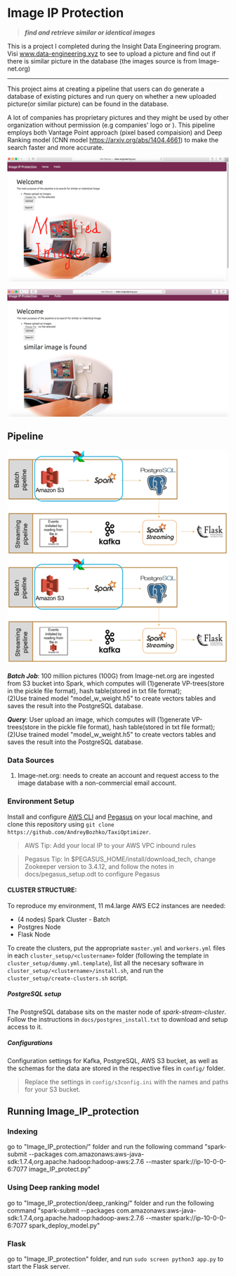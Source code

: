 # Image IP Protection
> ***find and retrieve similar or identical images***

This is a project I completed during the Insight Data Engineering program.
Visi www.data-engineering.xyz to see to upload a picture and find out if there is similar picture in the database (the images source is from Image-net.org)

***

This project aims at creating a pipeline that users can do generate a database of existing pictures and run query on whether a new uploaded picture(or similar picture) can be found in the database. 

A lot of companies has proprietary pictures and they might be used by other organization without permission (e.g companies' logo or ). This pipeline employs both Vantage Point approach (pixel based compaision) and Deep Ranking model (CNN model https://arxiv.org/abs/1404.4661) to make the search faster and more accurate.

![alt text](https://github.com/lixali/Image_IP_protection/blob/master/flask-app/static/Screen%20Shot%202020-02-17%20at%204.49.46%20PM.png "Image_IP_Protection Screenshot Upload Picture")

![alt text](https://github.com/lixali/Image_IP_protection/blob/master/flask-app/static/Screen%20Shot%202020-02-17%20at%204.59.47%20PM.png "Image_IP_Protection Screenshot Similar Picture Found")

Pipeline
-----------------

![alt text](https://github.com/AndreyBozhko/TaxiOptimizer/blob/master/docs/pipeline.jpg "Image_IP_Protection Pipeline Indexing")
![alt text](https://github.com/AndreyBozhko/TaxiOptimizer/blob/master/docs/pipeline.jpg "Image_IP_Protection Pipeline Query ")

***Batch Job***: 100 million pictures (100G) from Image-net.org are ingested from S3 bucket into Spark, which computes will 
(1)generate VP-trees(store in the pickle file format), hash table(stored in txt file format);  
(2)Use trained model "model_w_weight.h5" to create vectors tables and saves the result into the PostgreSQL database.

***Query***: User upload an image, which computes will 
(1)generate VP-trees(store in the pickle file format), hash table(stored in txt file format);  
(2)Use trained model "model_w_weight.h5" to create vectors tables and saves the result into the PostgreSQL database.

### Data Sources
  1. Image-net.org: needs to create an account and request access to the image database with a non-commercial email account.


### Environment Setup

Install and configure [AWS CLI](https://aws.amazon.com/cli/) and [Pegasus](https://github.com/InsightDataScience/pegasus) on your local machine, and clone this repository using
`git clone https://github.com/AndreyBozhko/TaxiOptimizer`.

> AWS Tip: Add your local IP to your AWS VPC inbound rules

> Pegasus Tip: In $PEGASUS_HOME/install/download_tech, change Zookeeper version to 3.4.12, and follow the notes in docs/pegasus_setup.odt to configure Pegasus

#### CLUSTER STRUCTURE:

To reproduce my environment, 11 m4.large AWS EC2 instances are needed:

- (4 nodes) Spark Cluster - Batch
- Postgres Node
- Flask Node

To create the clusters, put the appropriate `master.yml` and `workers.yml` files in each `cluster_setup/<clustername>` folder (following the template in `cluster_setup/dummy.yml.template`), list all the necesary software in `cluster_setup/<clustername>/install.sh`, and run the `cluster_setup/create-clusters.sh` script.



##### PostgreSQL setup
The PostgreSQL database sits on the master node of *spark-stream-cluster*.
Follow the instructions in `docs/postgres_install.txt` to download and setup access to it.

##### Configurations
Configuration settings for Kafka, PostgreSQL, AWS S3 bucket, as well as the schemas for the data are stored in the respective files in `config/` folder.
> Replace the settings in `config/s3config.ini` with the names and paths for your S3 bucket.


## Running Image_IP_protection

### Indexing
go to "Image_IP_protection/" folder and run the following command "spark-submit --packages com.amazonaws:aws-java-sdk:1.7.4,org.apache.hadoop:hadoop-aws:2.7.6 --master spark://ip-10-0-0-6:7077 image_IP_protect.py"

### Using Deep ranking model
go to "Image_IP_protection/deep_ranking/" folder and run the following command "spark-submit --packages com.amazonaws:aws-java-sdk:1.7.4,org.apache.hadoop:hadoop-aws:2.7.6 --master spark://ip-10-0-0-6:7077 spark_deploy_model.py"


### Flask
go to "Image_IP_protection" folder, and run `sudo screen python3 app.py` to start the Flask server.
